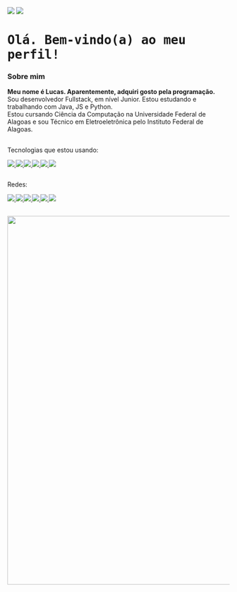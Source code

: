 <p>
  <a href="https://github.com/luc-gh/luc-gh"><img src="https://img.shields.io/badge/lang-en-darkblue.svg"/></a>
  <a href=""><img src="https://img.shields.io/badge/lang-pt--br-darkgreen.svg"/></a>
</p>

<h1>
  <samp>Olá. Bem-vindo(a) ao meu perfil!</samp>
  <!-- <kbd><img src="https://profile-counter.glitch.me/luc-gh/count.svg" /></kbd> -->
</h1>

<div>

  <h3>Sobre mim</h3>
  <p>
    <b>Meu nome é Lucas. Aparentemente, adquiri gosto pela programação.</b> <br>
    Sou desenvolvedor Fullstack, em nível Junior. Estou estudando e trabalhando com Java, JS e Python. <br>
    Estou cursando Ciência da Computação na Universidade Federal de Alagoas e sou Técnico em Eletroeletrônica pelo Instituto Federal de Alagoas.
  </p>
  
  <h2></h2>
  
  <span> 
    Tecnologias que estou usando:
  </span>
  
  <br>
  
  <sub><sub>
    <a href="https://github.com/topics/python">
    <img src="https://img.shields.io/badge/Python-3776AB?logo=python&logoColor=yellow">
    </a>
    <a href="https://github.com/topics/java">
    <img src="https://img.shields.io/badge/Java-FD5B21?logo=java">
    </a>
    <a href="https://libgdx.com/">
    <img src="https://img.shields.io/badge/lib-GDX-darkred.svg">
    </a>
    <a href="https://github.com/topics/html">
    <img src="https://img.shields.io/badge/HTML5-E34F26?&logo=html5&logoColor=white">
    </a>
    <a href="https://github.com/topics/css">
    <img src="https://img.shields.io/badge/CSS3-1572B6?logo=css3&logoColor=white">
    </a>
    <a href="https://github.com/topics/javascript">
    <img src="https://img.shields.io/badge/JavaScript-F7DF1E?logo=javascript&logoColor=black">
    </a>
  </sub></sub>
  
</div>

<h2></h2>

<span> 
    Redes:
</span>

<br>

<sub><sub>
  <a href="https://mail.google.com/mail/?view=cm&source=mailto&to=contatolucasoficial0@gmail.com" alt="Gmail" target="_blank">
    <img src="https://img.shields.io/badge/Gmail-Lucas%20Duarte-F74141?logoColor=white&logo=gmail">
  </a>
  <a href="https://www.linkedin.com/in/arnaldo-lucas-sd/">
    <img src="https://img.shields.io/badge/LinkedIn-Arnaldo%20Lucas-0e76a8?logo=Linkedin&logoColor=11B8FA">
  </a>
  <a href="https://www.instagram.com/luc.ig._/">
    <img src="https://img.shields.io/badge/Instagram-luc.ig.__-E4405F?logo=instagram&logoColor=FD558B">
  </a>
  <a href="https://gist.github.com/luc-gh">
    <img src="https://img.shields.io/badge/Gist-luc--gh-1E1E1E?logo=github&logoColor=FFF">
  </a>
  <a href="https://codepen.io/luc-gh">
    <img src="https://img.shields.io/badge/Codepen-luc--gh-333?logo=codepen&logoColor=FFF">
  </a>
  <a href="https://www.frontendmentor.io/profile/luc-gh">
    <img src="https://img.shields.io/badge/Frontend%20Mentor-luc--gh-DDD?logo=frontendmentor&logoColor=cyan">
  </a>

  <!--
  <a href="">
    <img src="">
  </a>
  -->

</sub></sub>

<br>

<a href="https://github.com/luc-gh/">
  <img align="center" width="835" src="https://github-readme-stats.vercel.app/api/top-langs/?username=luc-gh&layout=compact&bg_color=010101&locale=pt-br&text_color=FFFFFF&title_color=FCFCFC&card_width=813&langs_count=12" />
</a>
